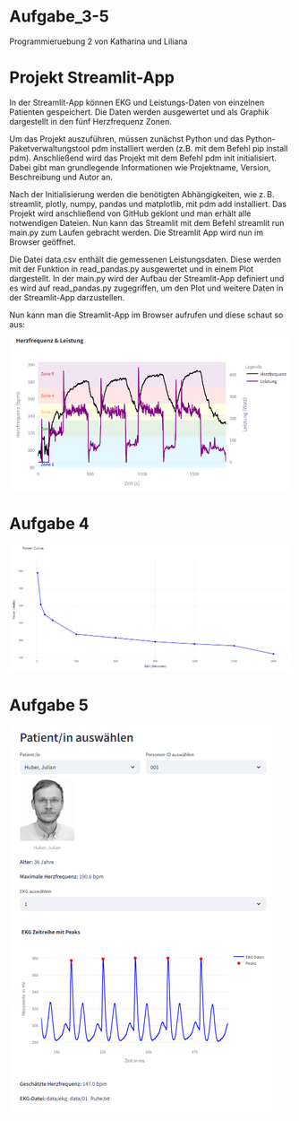 # Aufgabe_3-5
Programmieruebung 2 von Katharina und Liliana

# Projekt Streamlit-App
In der Streamlit-App können EKG und Leistungs-Daten von einzelnen Patienten gespeichert. Die Daten werden ausgewertet und als Graphik dargestellt in den fünf Herzfrequenz Zonen. 

Um das Projekt auszuführen, müssen zunächst Python und das Python-Paketverwaltungstool pdm installiert werden (z.B. mit dem Befehl pip install pdm). Anschließend wird das Projekt mit dem Befehl pdm init initialisiert. Dabei gibt man grundlegende Informationen wie Projektname, Version, Beschreibung und Autor an.

Nach der Initialisierung werden die benötigten Abhängigkeiten, wie z. B. streamlit, plotly, numpy, pandas und matplotlib, mit pdm add installiert. Das Projekt wird anschließend von GitHub geklont und man erhält alle notwendigen Dateien. Nun kann das Streamlit mit dem Befehl streamlit run main.py zum Laufen gebracht werden. Die Streamlit App wird nun im Browser geöffnet.

Die Datei data.csv enthält die gemessenen Leistungsdaten. Diese werden mit der Funktion in read_pandas.py ausgewertet und in einem Plot dargestellt. In der main.py wird der Aufbau der Streamlit-App definiert und es wird auf read_pandas.py zugegriffen, um den Plot und weitere Daten in der Streamlit-App darzustellen.

Nun kann man die Streamlit-App im Browser aufrufen und diese schaut so aus:

![alt text](picture/Screenshot.png)

# Aufgabe 4

![alt text](picture/Screenshot2.png)

# Aufgabe 5

![alt text](picture/Screenshot3.png)